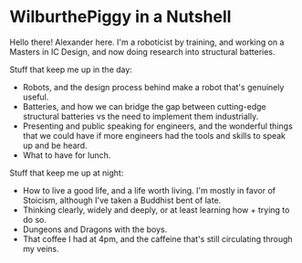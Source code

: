 # WilburthePiggy in a Nutshell
Hello there! Alexander here. I'm a roboticist by training, and working on a Masters in IC Design, and now doing research into structural batteries. 

Stuff that keep me up in the day:
- Robots, and the design process behind make a robot that's genuinely useful.
- Batteries, and how we can bridge the gap between cutting-edge structural batteries vs the need to implement them industrially.
- Presenting and public speaking for engineers, and the wonderful things that we could have if more engineers had the tools and skills to speak up and be heard.
- What to have for lunch.

Stuff that keep me up at night:
- How to live a good life, and a life worth living. I'm mostly in favor of Stoicism, although I've taken a Buddhist bent of late.
- Thinking clearly, widely and deeply, or at least learning how + trying to do so.
- Dungeons and Dragons with the boys.
- That coffee I had at 4pm, and the caffeine that's still circulating through my veins.


